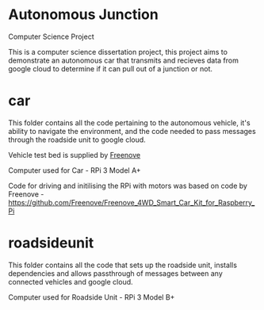 # Autonomous Junction
Computer Science Project

This is a computer science dissertation project, this project aims to demonstrate an autonomous car that transmits and recieves data from google cloud to determine if it can pull out of a junction or not. 

# car

This folder contains all the code pertaining to the autonomous vehicle, it's ability to navigate the environment, and the code needed to pass messages through the roadside unit to google cloud. 

Vehicle test bed is supplied by [Freenove](https://www.amazon.co.uk/Freenove-Raspberry-Tracking-Avoidance-Ultrasonic/dp/B07YD2LT9D/ref=sr_1_1_sspa?crid=8LF53A518LUX&keywords=raspberry+pi+kit+car&qid=1641486580&sprefix=raspberry+pi+kit+car%2Caps%2C59&sr=8-1-spons&psc=1&spLa=ZW5jcnlwdGVkUXVhbGlmaWVyPUEyWDlES01ONDZRNUoxJmVuY3J5cHRlZElkPUEwNjI5NjM5MzdOR1RQNElHRFRHRSZlbmNyeXB0ZWRBZElkPUEwNTk0ODI0MktFMUNBV044S1RVRCZ3aWRnZXROYW1lPXNwX2F0ZiZhY3Rpb249Y2xpY2tSZWRpcmVjdCZkb05vdExvZ0NsaWNrPXRydWU=)

Computer used for Car - RPi 3 Model A+

Code for driving and initilising the RPi with motors was based on code by Freenove - https://github.com/Freenove/Freenove_4WD_Smart_Car_Kit_for_Raspberry_Pi

# roadsideunit

This folder contains all the code that sets up the roadside unit, installs dependencies and allows passthrough of messages between any connected vehicles and google cloud.

Computer used for Roadside Unit - RPi 3 Model B+ 

